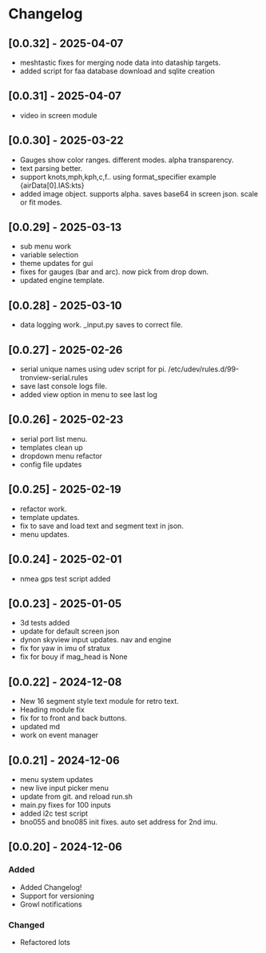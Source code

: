 # Changelog

## [0.0.32] - 2025-04-07

- meshtastic fixes for merging node data into dataship targets.
- added script for faa database download and sqlite creation



## [0.0.31] - 2025-04-07

- video in screen module



## [0.0.30] - 2025-03-22

- Gauges show color ranges. different modes. alpha transparency.
- text parsing better.
- support knots,mph,kph,c,f.. using format_specifier example {airData[0].IAS:kts}
- added image object. supports alpha. saves base64 in screen json. scale or fit modes.



## [0.0.29] - 2025-03-13

- sub menu work
- variable selection
- theme updates for gui
- fixes for gauges (bar and arc).  now pick from drop down.
- updated engine template.



## [0.0.28] - 2025-03-10

- data logging work. _input.py saves to correct file.




## [0.0.27] - 2025-02-26

- serial unique names using udev script for pi. /etc/udev/rules.d/99-tronview-serial.rules
- save last console logs file.
- added view option in menu to see last log



## [0.0.26] - 2025-02-23

- serial port list menu.
- templates clean up
- dropdown menu refactor
- config file updates


## [0.0.25] - 2025-02-19

- refactor work.
- template updates.
- fix to save and load text and segment text in json.
- menu updates.

## [0.0.24] - 2025-02-01

- nmea gps test script added



## [0.0.23] - 2025-01-05

- 3d tests added
- update for default screen json
- dynon skyview input updates. nav and engine
- fix for yaw in imu of stratux
- fix for bouy if mag_head is None


## [0.0.22] - 2024-12-08

- New 16 segment style text module for retro text.
- Heading module fix
- fix for to front and back buttons.
- updated md
- work on event manager



## [0.0.21] - 2024-12-06

- menu system updates
- new live input picker menu
- update from git. and reload run.sh
- main.py fixes for 100 inputs
- added i2c test script
- bno055 and bno085 init fixes. auto set address for 2nd imu.


## [0.0.20] - 2024-12-06
### Added
- Added Changelog!
- Support for versioning
- Growl notifications

### Changed
- Refactored lots
